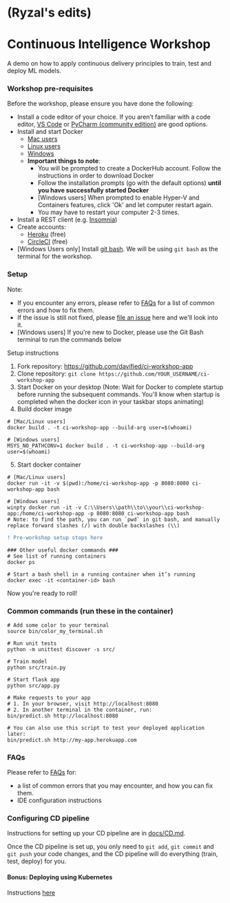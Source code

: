 # (Ryzal's edits)
# Continuous Intelligence Workshop

A demo on how to apply continuous delivery principles to train, test and deploy ML models.

### Workshop pre-requisites

Before the workshop, please ensure you have done the following:
- Install a code editor of your choice. If you aren’t familiar with a code editor, [VS Code](https://code.visualstudio.com/) or [PyCharm (community edition)](https://www.jetbrains.com/pycharm/download/) are good options.
- Install and start Docker
  - [Mac users](https://docs.docker.com/docker-for-mac/install/)
  - [Linux users](https://docs.docker.com/install/linux/docker-ce/ubuntu/)
  - [Windows](https://docs.docker.com/docker-for-windows/install/)
  - **Important things to note**:
    - You will be prompted to create a DockerHub account. Follow the instructions in order to download Docker
    - Follow the installation prompts (go with the default options) **until you have successfully started Docker**
    - [Windows users] When prompted to enable Hyper-V and Containers features, click 'Ok' and let computer restart again.
    - You may have to restart your computer 2-3 times.
- Install a REST client (e.g. [Insomnia](https://insomnia.rest/))
- Create accounts:
  - [Heroku](https://heroku.com) (free) 
  - [CircleCI](https://circleci.com) (free)
- [Windows Users only] Install [git bash](https://gitforwindows.org/). We will be using `git bash` as the terminal for the workshop.

### Setup

Note:
- If you encounter any errors, please refer to [FAQs](./docs/FAQs.md) for a list of common errors and how to fix them.
- If the issue is still not fixed, please [file an issue](https://docs.google.com/forms/d/1pYlJ_m5JvUntZKT0UG5HaY4I_r1ahrhv9ZMps_zNIno/edit) here and we'll look into it.
- [Windows users] If you're new to Docker, please use the Git Bash terminal to run the commands below

Setup instructions

1. Fork repository: https://github.com/davified/ci-workshop-app
2. Clone repository: `git clone https://github.com/YOUR_USERNAME/ci-workshop-app`
3. Start Docker on your desktop (Note: Wait for Docker to complete startup before running the subsequent commands. You'll know when startup is completed when the docker icon in your taskbar stops animating)
4. Build docker image

```shell
# [Mac/Linux users]
docker build . -t ci-workshop-app --build-arg user=$(whoami)

# [Windows users]
MSYS_NO_PATHCONV=1 docker build . -t ci-workshop-app --build-arg user=$(whoami)
```

5. Start docker container

```shell
# [Mac/Linux users]
docker run -it -v $(pwd):/home/ci-workshop-app -p 8080:8080 ci-workshop-app bash

# [Windows users]
winpty docker run -it -v C:\\Users\\path\\to\\your\\ci-workshop-app:/home/ci-workshop-app -p 8080:8080 ci-workshop-app bash
# Note: to find the path, you can run `pwd` in git bash, and manually replace forward slashes (/) with double backslashes (\\)

```

```diff
! Pre-workshop setup stops here
```

```shell
### Other useful docker commands ###
# See list of running containers
docker ps

# Start a bash shell in a running container when it’s running
docker exec -it <container-id> bash
```

Now you're ready to roll!


### Common commands (run these in the container)

```shell
# Add some color to your terminal
source bin/color_my_terminal.sh

# Run unit tests
python -m unittest discover -s src/

# Train model
python src/train.py

# Start flask app
python src/app.py

# Make requests to your app
# 1. In your browser, visit http://localhost:8080
# 2. In another terminal in the container, run:
bin/predict.sh http://localhost:8080

# You can also use this script to test your deployed application later:
bin/predict.sh http://my-app.herokuapp.com
```

### FAQs

Please refer to [FAQs](./docs/FAQs.md) for:
- a list of common errors that you may encounter, and how you can fix them.
- IDE configuration instructions

### Configuring CD pipeline

Instructions for setting up your CD pipeline are in [docs/CD.md](./docs/CD.md).

Once the CD pipeline is set up, you only need to `git add`, `git commit` and `git push` your code changes, and the CD pipeline will do everything (train, test, deploy) for you.

#### Bonus: Deploying using Kubernetes

Instructions [here](./docs/deploy_to_kubernetes.md)

